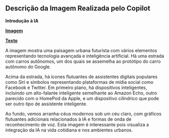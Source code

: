 ## Descrição da Imagem Realizada pelo Copilot
**Introdução à IA**

**[Imagem](/outputs/IntroducaoaIA.png)**

**[Texto](/inputs/IntroduçãoàIA.md)**

A imagem mostra uma paisagem urbana futurista com vários elementos representando tecnologia avançada e inteligência artificial. Há uma estrada com carros autônomos, um dos quais se assemelha ao protótipo do carro autônomo do Google.

Acima da estrada, há ícones flutuantes de assistentes digitais populares como Siri e símbolos representando plataformas de mídia social como Facebook e Twitter. Em primeiro plano, há dispositivos inteligentes, incluindo um alto-falante inteligente semelhante ao Amazon Echo, outro parecido com o HomePod da Apple, e um dispositivo cilíndrico que pode ser outro tipo de assistente inteligente.

Ao fundo, vemos arranha-céus modernos sob um céu claro, com gráficos flutuantes adicionais relacionados à IA e formas de onda de reconhecimento de voz. Esta imagem é interessante pois visualiza a integração da IA na vida cotidiana e nos ambientes urbanos.
